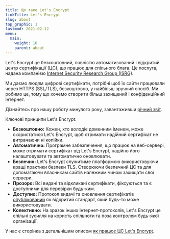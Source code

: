 ```yaml
---
title: Що таке Let's Encrypt
linkTitle: Let's Encrypt
slug: about
top_graphic: 1
lastmod: 2021-02-12
menu:
  main:
    weight: 10
    parent: about
---
```


Let's Encrypt це безкоштовний, повністю автоматизований і відкритий центр сертифікації (ЦС), що працює для спільного блага. Це послуга, надана компанією [Internet Security Research Group (ISRG)](https://www.abetterinternet.org/).

Ми даємо людям цифрові сертифікати, потрібні щоб їх сайти працювали через HTTPS (SSL/TLS), безкоштовно, у найбільш зручний спосіб. Ми робимо це, тому що хочемо створити більш захищений і конфіденційний Інтернет.

Дізнайтесь про нашу роботу минулого року, завантаживши [річний звіт](https://www.abetterinternet.org/annual-reports/).

Ключові принципи Let's Encrypt:

* <strong>Безкоштовно:</strong> Кожен, хто володіє доменним іменем, може скористатися Let's Encrypt, щоб отримати надійний сертифікат не витрачаючи ні копійки.
* <strong>Автоматично:</strong> Програмне забезпечення, що працює на веб-сервері, може отримати сертифікат від Let's Encrypt, надійно його налаштовувати та автоматично оновлювати.
* <strong>Безпечно:</strong> Let's Encrypt служитиме платформою використовуючи кращі практики безпеки TLS. Створюючи безпечний ЦС та для допомагаючи власникам сайтів належним чином захищати свої сервери.
* <strong>Прозоро:</strong> Всі видані та відкликані сертифікати, фіксуються та є доступними для перевірки будь-ким.
* <strong>Доступно:</strong> Протокол видачі та оновлення сертифікатів [опублікований](https://tools.ietf.org/html/rfc8555) як відкритий стандарт, який будь-то може використовувати.
* <strong>Колективно:</strong> На зразок інших Інтернет-протоколів, Let's Encrypt це спільні зусилля на користь спільноти та поза контролем будь-якої організації.

У нас є сторінка з детальнішим описом [як працює ЦС Let's Encrypt](/how-it-works).
